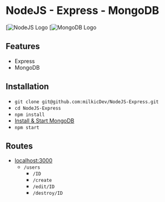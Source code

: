# NodeJS - Express - MongoDB

[![NodeJS Logo](https://nodejs.org/static/images/logo.svg) [![MongoDB Logo](https://webassets.mongodb.com/_com_assets/cms/mongodb_logo1-76twgcu2dm.png)

## Features

- Express
- MongoDB

## Installation

- `git clone git@github.com:milkicDev/NodeJS-Express.git`
- `cd NodeJS-Express`
- `npm install`
- [Install & Start MongoDB](https://docs.mongodb.com/manual/tutorial/getting-started/)
- `npm start`

## Routes

- [localhost:3000](http://localhost:3000)
  - `/users`
    - `/ID`
    - `/create`
    - `/edit/ID`
    - `/destroy/ID`
